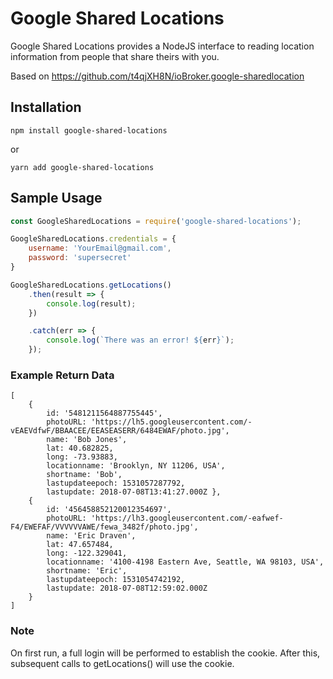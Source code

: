 # Google Shared Locations

Google Shared Locations provides a NodeJS interface to reading location information from people that share theirs with you.

Based on https://github.com/t4qjXH8N/ioBroker.google-sharedlocation

## Installation
```npm install google-shared-locations```

or

```yarn add google-shared-locations```

## Sample Usage

```js
const GoogleSharedLocations = require('google-shared-locations');

GoogleSharedLocations.credentials = {
    username: 'YourEmail@gmail.com',
    password: 'supersecret'
}

GoogleSharedLocations.getLocations()
    .then(result => {
        console.log(result);
    })

    .catch(err => {
        console.log(`There was an error! ${err}`);
    });
```

### Example Return Data
```
[ 
    { 
        id: '5481211564887755445',
        photoURL: 'https://lh5.googleusercontent.com/-vEAEVdfwF/BBAACEE/EEASEASERR/6484EWAF/photo.jpg',
        name: 'Bob Jones',
        lat: 40.682825,
        long: -73.93883,
        locationname: 'Brooklyn, NY 11206, USA',
        shortname: 'Bob',
        lastupdateepoch: 1531057287792,
        lastupdate: 2018-07-08T13:41:27.000Z },
    { 
        id: '456458852120012354697',
        photoURL: 'https://lh3.googleusercontent.com/-eafwef-F4/EWEFAF/VVVVVVAWE/fewa_3482f/photo.jpg',
        name: 'Eric Draven',
        lat: 47.657484,
        long: -122.329041,
        locationname: '4100-4198 Eastern Ave, Seattle, WA 98103, USA',
        shortname: 'Eric',
        lastupdateepoch: 1531054742192,
        lastupdate: 2018-07-08T12:59:02.000Z 
    } 
]
```

### Note
On first run, a full login will be performed to establish the cookie. After this, subsequent calls to getLocations() will use the cookie.
